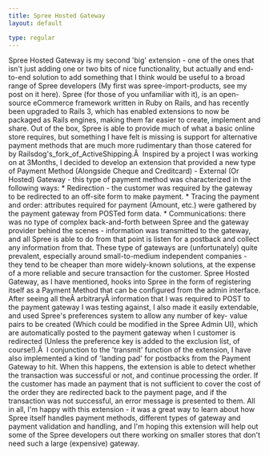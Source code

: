 ```yaml
---
title: Spree Hosted Gateway
layout: default

type: regular
---
```


Spree Hosted Gateway is my second 'big' extension - one of the ones that isn't
just adding one or two bits of nice functionality, but actually and end-to-end
solution to add something that I think would be useful to a broad range of
Spree developers (My first was spree-import-products, see my post on it here).
Spree (for those of you unfamiliar with it), is an open-source eCommerce
framework written in Ruby on Rails, and has recently been upgraded to Rails 3,
which has enabled extensions to now be packaged as Rails engines, making them
far easier to create, implement and share. Out of the box, Spree is able to
provide much of what a basic online store requires, but something I have felt
is missing is support for alternative payment methods that are much more
rudimentary than those catered for by Railsdog's_fork_of_ActiveShipping.Â 
Inspired by a project I was working on at 3Months, I decided to develop an
extension that provided a new type of Payment Method (Alongside Cheque and
Creditcard) - External (Or Hosted) Gateway - this type of payment method was
characterized in the following ways:
    * Redirection - the customer was required by the gateway to be redirected
      to an off-site form to make payment.
    * Tracing the payment and order: attributes required for payment (Amount,
      etc.) were gathered by the payment gateway from POSTed form data.
    * Communications: there was no type of complex back-and-forth between Spree
      and the gateway provider behind the scenes - information was transmitted
      to the gateway, and all Spree is able to do from that point is listen for
      a postback and collect any information from that.
These type of gateways are (unfortunately) quite prevalent, especially around
small-to-medium independent companies - they tend to be cheaper than more
widely-known solutions, at the expense of a more reliable and secure
transaction for the customer.
Spree Hosted Gateway, as I have mentioned, hooks into Spree in the form of
registering itself as a Payment Method that can be configured from the admin
interface. After seeing all theÂ arbitraryÂ information that I was required to
POST to the payment gateway I was testing against, I also made it easily
extendable, and used Spree's preferences system to allow any number of key-
value pairs to be created (Which could be modified in the Spree Admin UI),
which are automatically posted to the payment gateway when I customer is
redirected (Unless the preference key is added to the exclusion list, of
course!).Â 
I conjunction to the 'transmit' function of the extension, I have also
implemented a kind of 'landing pad' for postbacks from the Payment Gateway to
hit. When this happens, the extension is able to detect whether the transaction
was successful or not, and continue processing the order. If the customer has
made an payment that is not sufficient to cover the cost of the order they are
redirected back to the payment page, and if the transaction was not successful,
an error message is presented to them.
All in all, I'm happy with this extension - it was a great way to learn about
how Spree itself handles payment methods, different types of gateway and
payment validation and handling, and I'm hoping this extension will help out
some of the Spree developers out there working on smaller stores that don't
need such a large (expensive) gateway.

